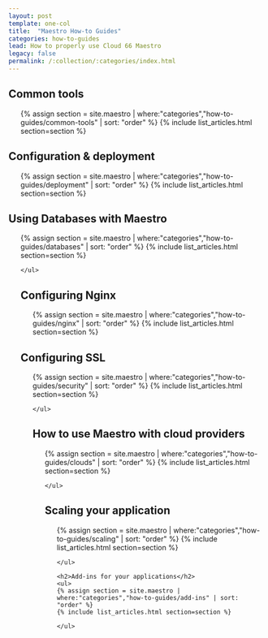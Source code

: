 ```yaml
---
layout: post
template: one-col
title:  "Maestro How-to Guides"
categories: how-to-guides
lead: How to properly use Cloud 66 Maestro
legacy: false
permalink: /:collection/:categories/index.html
---
```


<div class="Toc Toc--howto">
    <h2>Common tools</h2>
    <ul>
    {% assign section = site.maestro | where:"categories","how-to-guides/common-tools" | sort: "order" %}
    {% include list_articles.html section=section %}
    </ul>

   <h2>Configuration & deployment</h2>
    <ul>
    {% assign section = site.maestro | where:"categories","how-to-guides/deployment" | sort: "order" %}
    {% include list_articles.html section=section %}
    </ul>

   <h2>Using Databases with Maestro</h2>
    <ul>
    {% assign section = site.maestro | where:"categories","how-to-guides/databases" | sort: "order" %}
    {% include list_articles.html section=section %}
    
    </ul>

   <h2>Configuring Nginx</h2>
    <ul>
    {% assign section = site.maestro | where:"categories","how-to-guides/nginx" | sort: "order" %}
    {% include list_articles.html section=section %}
    </ul>

   <h2>Configuring SSL</h2>
    <ul>
    {% assign section = site.maestro | where:"categories","how-to-guides/security" | sort: "order" %}
    {% include list_articles.html section=section %}
    
    </ul>

   <h2>How to use Maestro with cloud providers</h2>
    <ul>
    {% assign section = site.maestro | where:"categories","how-to-guides/clouds" | sort: "order" %}
    {% include list_articles.html section=section %}
    
    </ul>

   <h2>Scaling your application</h2>
    <ul>
    {% assign section = site.maestro | where:"categories","how-to-guides/scaling" | sort: "order" %}
    {% include list_articles.html section=section %}
    
    </ul>

    <h2>Add-ins for your applications</h2>
    <ul>
    {% assign section = site.maestro | where:"categories","how-to-guides/add-ins" | sort: "order" %}
    {% include list_articles.html section=section %}
    
    </ul>
    
 </div><!--/.Toc-->